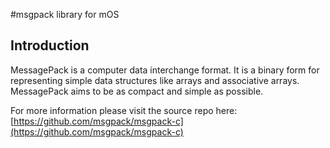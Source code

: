 #msgpack library for mOS

## Introduction

MessagePack is a computer data interchange format. It is a binary form for representing simple data structures like arrays and associative arrays. MessagePack aims to be as compact and simple as possible.

For more information please visit the source repo here: [https://github.com/msgpack/msgpack-c](https://github.com/msgpack/msgpack-c)